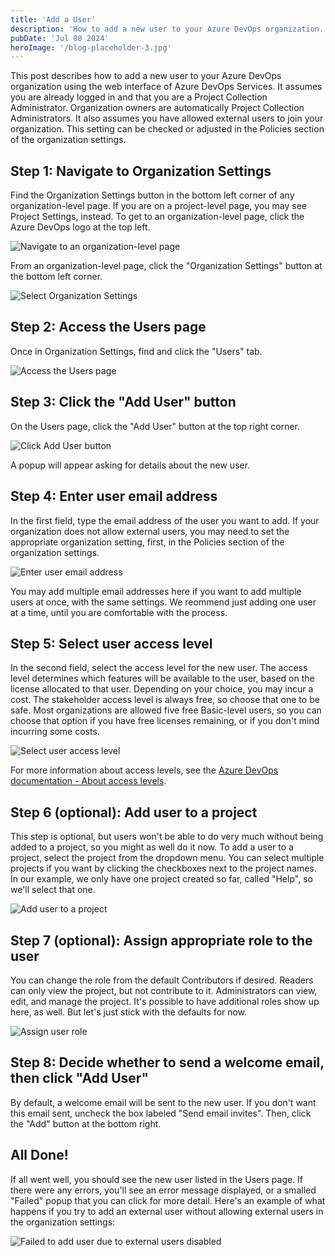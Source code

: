 ```yaml
---
title: 'Add a User'
description: 'How to add a new user to your Azure DevOps organization.'
pubDate: 'Jul 08 2024'
heroImage: '/blog-placeholder-3.jpg'
---
```


This post describes how to add a new user to your Azure DevOps organization using the web interface of Azure DevOps Services. It assumes you are already logged in and that you are a Project Collection Administrator. Organization owners are automatically Project Collection Administrators. It also assumes you have allowed external users to join your organization. This setting can be checked or adjusted in the Policies section of the organization settings.

## Step 1: Navigate to Organization Settings

Find the Organization Settings button in the bottom left corner of any organization-level page. If you are on a project-level page, you may see Project Settings, instead. To get to an organization-level page, click the Azure DevOps logo at the top left.

![Navigate to an organization-level page](/assets/Go-to-org-level-page.png)

From an organization-level page, click the "Organization Settings" button at the bottom left corner.

![Select Organization Settings](/assets/orgsettings-select.png)

## Step 2: Access the Users page

Once in Organization Settings, find and click the "Users" tab.

![Access the Users page](/assets/orgsettings-selectusers.png)

## Step 3: Click the "Add User" button

On the Users page, click the "Add User" button at the top right corner.

![Click Add User button](/assets/orgsettings-users-adduser.png)

A popup will appear asking for details about the new user.

## Step 4: Enter user email address

In the first field, type the email address of the user you want to add. If your organization does not allow external users, you may need to set the appropriate organization setting, first, in the Policies section of the organization settings.

![Enter user email address](/assets/orgsettings-users-adduser-detail1.png)

You may add multiple email addresses here if you want to add multiple users at once, with the same settings. We reommend just adding one user at a time, until you are comfortable with the process.

## Step 5: Select user access level

In the second field, select the access level for the new user. The access level determines which features will be available to the user, based on the license allocated to that user. Depending on your choice, you may incur a cost. The stakeholder access level is always free, so choose that one to be safe. Most organizations are allowed five free Basic-level users, so you can choose that option if you have free licenses remaining, or if you don't mind incurring some costs. 

![Select user access level](/assets/orgsettings-users-adduser-detail2.png)

For more information about access levels, see the [Azure DevOps documentation - About access levels](https://docs.microsoft.com/en-us/azure/devops/organizations/security/access-levels?view=azure-devops).

## Step 6 (optional): Add user to a project

This step is optional, but users won't be able to do very much without being added to a project, so you might as well do it now. To add a user to a project, select the project from the dropdown menu. You can select multiple projects if you want by clicking the checkboxes next to the project names. In our example, we only have one project created so far, called "Help", so we'll select that one.

![Add user to a project](/assets/orgsettings-users-adduser-addToProject.png)

## Step 7 (optional): Assign appropriate role to the user

You can change the role from the default Contributors if desired. Readers can only view the project, but not contribute to it. Administrators can view, edit, and manage the project. It's possible to have additional roles show up here, as well. But let's just stick with the defaults for now. 

![Assign user role](/assets/orgsettings-users-adduser-addToProject-groups-contributors.png)

## Step 8: Decide whether to send a welcome email, then click "Add User"

By default, a welcome email will be sent to the new user. If you don't want this email sent, uncheck the box labeled "Send email invites". Then, click the "Add" button at the bottom right. 

## All Done!

If all went well, you should see the new user listed in the Users page. If there were any errors, you'll see an error message displayed, or a smalled "Failed" popup that you can click for more detail. Here's an example of what happens if you try to add an external user without allowing external users in the organization settings:

![Failed to add user due to external users disabled](/assets/orgsettings-users-adduser-failed1.png)

